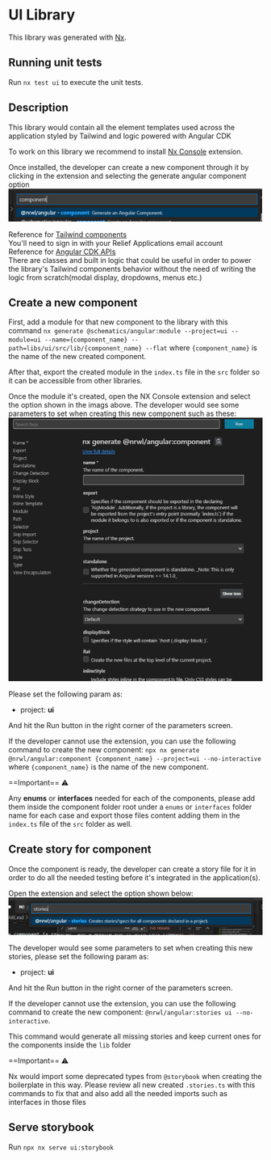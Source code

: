 # UI Library

This library was generated with [Nx](https://nx.dev).

## Running unit tests

Run `nx test ui` to execute the unit tests.

## Description

This library would contain all the element templates used across the application styled by Tailwind and logic powered with Angular CDK

To work on this library we recommend to install [Nx Console](https://nx.dev/core-features/integrate-with-editors) extension.

Once installed, the developer can create a new component through it by clicking in the extension and selecting the generate angular component option<br>
![generate component](assets/component-generate.png)

Reference for [Tailwind components](https://tailwindui.com/components)<br> You'll need to sign in with your Relief Applications email account<br>
Reference for [Angular CDK APIs](https://material.angular.io/cdk/categories)<br>There are classes and built in logic that could be useful in order to power the library's Tailwind components behavior without the need of writing the logic from scratch(modal display, dropdowns, menus etc.)

## Create a new component

First, add a module for that new component to the library with this command `nx generate @schematics/angular:module --project=ui --module=ui --name={component_name} --path=libs/ui/src/lib/{component_name} --flat` where `{component_name}` is the name of the new created component.

After that, export the created module in the `index.ts` file in the `src` folder so it can be accessible from other libraries.

Once the module it's created, open the NX Console extension and select the option shown in the imags above. The developer would see some parameters to set when creating this new component such as these:<br>
![component params](assets/component-params.png)

Please set the following param as:

- project: **ui**

And hit the Run button in the right corner of the parameters screen.

If the developer cannot use the extension, you can use the following command to create the new component: `npx nx generate @nrwl/angular:component {component_name} --project=ui --no-interactive` where `{component_name}` is the name of the new component.

==Important== :warning:

Any **enums** or **interfaces** needed for each of the components, please add them inside the component folder root under a `enums` or `interfaces` folder name for each case and export those files content adding them in the `index.ts` file of the `src` folder as well.

## Create story for component

Once the component is ready, the developer can create a story file for it in order to do all the needed testing before it's integrated in the application(s).

Open the extension and select the option shown below:<br>
![component stories](assets/component-stories.png)

The developer would see some parameters to set when creating this new stories, please set the following param as:

- project: **ui**

And hit the Run button in the right corner of the parameters screen.

If the developer cannot use the extension, you can use the following command to create the new component: `@nrwl/angular:stories ui --no-interactive`.

This command would generate all missing stories and keep current ones for the components inside the `lib` folder

==Important== :warning:

Nx would import some deprecated types from `@storybook` when creating the boilerplate in this way. Please review all new created `.stories.ts` with this commands to fix that and also add all the needed imports such as interfaces in those files

## Serve storybook

Run `npx nx serve ui:storybook`
